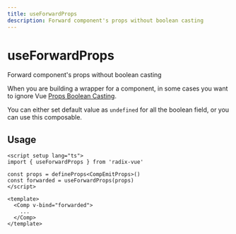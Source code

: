 ```yaml
---
title: useForwardProps
description: Forward component's props without boolean casting
---
```


# useForwardProps

<Description>
Forward component's props without boolean casting
</Description>

When you are building a wrapper for a component, in some cases you want to ignore Vue [Props Boolean Casting](https://vuejs.org/guide/components/props.html#boolean-casting).

You can either set default value as `undefined` for all the boolean field, or you can use this composable.

## Usage

```vue
<script setup lang="ts">
import { useForwardProps } from 'radix-vue'

const props = defineProps<CompEmitProps>()
const forwarded = useForwardProps(props)
</script>

<template>
  <Comp v-bind="forwarded">
    ...
  </Comp>
</template>
```
